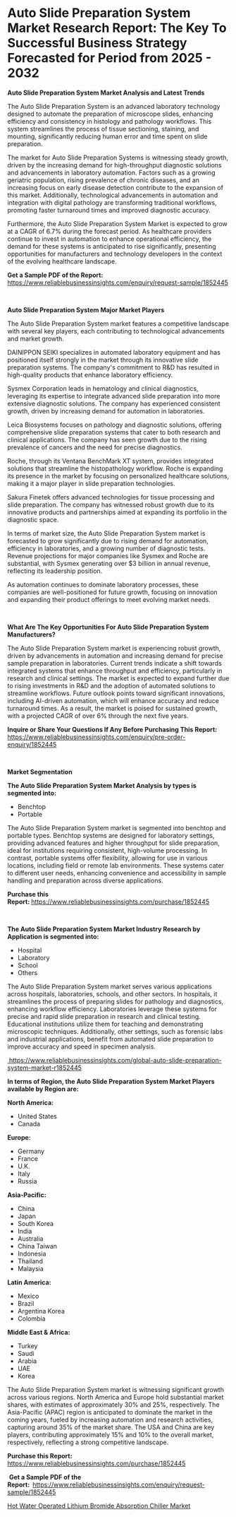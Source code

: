 <p><h1>Auto Slide Preparation System Market Research Report: The Key To Successful Business Strategy Forecasted for Period from 2025 - 2032</h1></p><p><strong>Auto Slide Preparation System Market Analysis and Latest Trends</strong></p>
<p><p>The Auto Slide Preparation System is an advanced laboratory technology designed to automate the preparation of microscope slides, enhancing efficiency and consistency in histology and pathology workflows. This system streamlines the process of tissue sectioning, staining, and mounting, significantly reducing human error and time spent on slide preparation. </p><p>The market for Auto Slide Preparation Systems is witnessing steady growth, driven by the increasing demand for high-throughput diagnostic solutions and advancements in laboratory automation. Factors such as a growing geriatric population, rising prevalence of chronic diseases, and an increasing focus on early disease detection contribute to the expansion of this market. Additionally, technological advancements in automation and integration with digital pathology are transforming traditional workflows, promoting faster turnaround times and improved diagnostic accuracy.</p><p>Furthermore, the Auto Slide Preparation System Market is expected to grow at a CAGR of 6.7% during the forecast period. As healthcare providers continue to invest in automation to enhance operational efficiency, the demand for these systems is anticipated to rise significantly, presenting opportunities for manufacturers and technology developers in the context of the evolving healthcare landscape.</p></p>
<p><strong>Get a Sample PDF of the Report:&nbsp;</strong> <a href="https://www.reliablebusinessinsights.com/enquiry/request-sample/1852445?utm_campaign=3134&utm_medium=2&utm_source=Github&utm_content=ia&utm_term=12042025&utm_id=auto-slide-preparation-system">https://www.reliablebusinessinsights.com/enquiry/request-sample/1852445</a></p>
<p>&nbsp;</p>
<p><strong>Auto Slide Preparation System Major Market Players</strong></p>
<p><p>The Auto Slide Preparation System market features a competitive landscape with several key players, each contributing to technological advancements and market growth. </p><p>DAINIPPON SEIKI specializes in automated laboratory equipment and has positioned itself strongly in the market through its innovative slide preparation systems. The company's commitment to R&D has resulted in high-quality products that enhance laboratory efficiency.</p><p>Sysmex Corporation leads in hematology and clinical diagnostics, leveraging its expertise to integrate advanced slide preparation into more extensive diagnostic solutions. The company has experienced consistent growth, driven by increasing demand for automation in laboratories. </p><p>Leica Biosystems focuses on pathology and diagnostic solutions, offering comprehensive slide preparation systems that cater to both research and clinical applications. The company has seen growth due to the rising prevalence of cancers and the need for precise diagnostics.</p><p>Roche, through its Ventana BenchMark XT system, provides integrated solutions that streamline the histopathology workflow. Roche is expanding its presence in the market by focusing on personalized healthcare solutions, making it a major player in slide preparation technologies.</p><p>Sakura Finetek offers advanced technologies for tissue processing and slide preparation. The company has witnessed robust growth due to its innovative products and partnerships aimed at expanding its portfolio in the diagnostic space.</p><p>In terms of market size, the Auto Slide Preparation System market is forecasted to grow significantly due to rising demand for automation, efficiency in laboratories, and a growing number of diagnostic tests. Revenue projections for major companies like Sysmex and Roche are substantial, with Sysmex generating over $3 billion in annual revenue, reflecting its leadership position.</p><p>As automation continues to dominate laboratory processes, these companies are well-positioned for future growth, focusing on innovation and expanding their product offerings to meet evolving market needs.</p></p>
<p>&nbsp;</p>
<p><strong>What Are The Key Opportunities For Auto Slide Preparation System Manufacturers?</strong></p>
<p><p>The Auto Slide Preparation System market is experiencing robust growth, driven by advancements in automation and increasing demand for precise sample preparation in laboratories. Current trends indicate a shift towards integrated systems that enhance throughput and efficiency, particularly in research and clinical settings. The market is expected to expand further due to rising investments in R&D and the adoption of automated solutions to streamline workflows. Future outlook points toward significant innovations, including AI-driven automation, which will enhance accuracy and reduce turnaround times. As a result, the market is poised for sustained growth, with a projected CAGR of over 6% through the next five years.</p></p>
<p><strong>Inquire or Share Your Questions If Any Before Purchasing This Report:</strong> <a href="https://www.reliablebusinessinsights.com/enquiry/pre-order-enquiry/1852445?utm_campaign=3134&utm_medium=2&utm_source=Github&utm_content=ia&utm_term=12042025&utm_id=auto-slide-preparation-system">https://www.reliablebusinessinsights.com/enquiry/pre-order-enquiry/1852445</a></p>
<p>&nbsp;</p>
<p><strong>Market Segmentation</strong></p>
<p><strong>The Auto Slide Preparation System Market Analysis by types is segmented into:</strong></p>
<p><ul><li>Benchtop</li><li>Portable</li></ul></p>
<p><p>The Auto Slide Preparation System market is segmented into benchtop and portable types. Benchtop systems are designed for laboratory settings, providing advanced features and higher throughput for slide preparation, ideal for institutions requiring consistent, high-volume processing. In contrast, portable systems offer flexibility, allowing for use in various locations, including field or remote lab environments. These systems cater to different user needs, enhancing convenience and accessibility in sample handling and preparation across diverse applications.</p></p>
<p><strong>Purchase this Report:&nbsp;</strong><a href="https://www.reliablebusinessinsights.com/purchase/1852445?utm_campaign=3134&utm_medium=2&utm_source=Github&utm_content=ia&utm_term=12042025&utm_id=auto-slide-preparation-system">https://www.reliablebusinessinsights.com/purchase/1852445</a></p>
<p>&nbsp;</p>
<p><strong>The Auto Slide Preparation System Market Industry Research by Application is segmented into:</strong></p>
<p><ul><li>Hospital</li><li>Laboratory</li><li>School</li><li>Others</li></ul></p>
<p><p>The Auto Slide Preparation System market serves various applications across hospitals, laboratories, schools, and other sectors. In hospitals, it streamlines the process of preparing slides for pathology and diagnostics, enhancing workflow efficiency. Laboratories leverage these systems for precise and rapid slide preparation in research and clinical testing. Educational institutions utilize them for teaching and demonstrating microscopic techniques. Additionally, other settings, such as forensic labs and industrial applications, benefit from automated slide preparation to improve accuracy and speed in specimen analysis.</p></p>
<p><a href="https://www.reliablebusinessinsights.com/global-auto-slide-preparation-system-market-r1852445?utm_campaign=3134&utm_medium=2&utm_source=Github&utm_content=ia&utm_term=12042025&utm_id=auto-slide-preparation-system">&nbsp;https://www.reliablebusinessinsights.com/global-auto-slide-preparation-system-market-r1852445</a></p>
<p><strong>In terms of Region, the Auto Slide Preparation System Market Players available by Region are:</strong></p>
<p>
    <p> <strong> North America: </strong>
        <ul>
            <li>United States</li>
            <li>Canada</li>
        </ul>
        </p> 
    <p> <strong> Europe: </strong>
        <ul>
            <li>Germany</li>
            <li>France</li>
            <li>U.K.</li>
            <li>Italy</li>
            <li>Russia</li>
        </ul>
        </p> 
    <p> <strong> Asia-Pacific: </strong>
        <ul>
            <li>China</li>
            <li>Japan</li>
            <li>South Korea</li>
            <li>India</li>
            <li>Australia</li>
            <li>China Taiwan</li>
            <li>Indonesia</li>
            <li>Thailand</li>
            <li>Malaysia</li>
        </ul>
        </p> 
    <p> <strong> Latin America: </strong>
        <ul>
            <li>Mexico</li>
            <li>Brazil</li>
            <li>Argentina Korea</li>
            <li>Colombia</li>
        </ul>
        </p> 
    <p> <strong> Middle East & Africa: </strong>
        <ul>
            <li>Turkey</li>
            <li>Saudi</li>
            <li>Arabia</li>
            <li>UAE</li>
            <li>Korea</li>
        </ul>
    </p>
    </p>
<p><p>The Auto Slide Preparation System market is witnessing significant growth across various regions. North America and Europe hold substantial market shares, with estimates of approximately 30% and 25%, respectively. The Asia-Pacific (APAC) region is anticipated to dominate the market in the coming years, fueled by increasing automation and research activities, capturing around 35% of the market share. The USA and China are key players, contributing approximately 15% and 10% to the overall market, respectively, reflecting a strong competitive landscape.</p></p>
<p><strong>Purchase this Report: </strong><a href="https://www.reliablebusinessinsights.com/purchase/1852445?utm_campaign=3134&utm_medium=2&utm_source=Github&utm_content=ia&utm_term=12042025&utm_id=auto-slide-preparation-system">https://www.reliablebusinessinsights.com/purchase/1852445</a></p>
<p>&nbsp;<strong>Get a Sample PDF of the Report:&nbsp;&nbsp;</strong><a href="https://www.reliablebusinessinsights.com/enquiry/request-sample/1852445?utm_campaign=3134&utm_medium=2&utm_source=Github&utm_content=ia&utm_term=12042025&utm_id=auto-slide-preparation-system">https://www.reliablebusinessinsights.com/enquiry/request-sample/1852445</a></p>
<p><strong></strong></p>
<p><p><a href="https://github.com/dushornerfe/Market-Research-Report-List-1/blob/main/hot-water-operated-lithium-bromide-absorption-chiller-market.md?utm_campaign=3134&utm_medium=2&utm_source=Github&utm_content=ia&utm_term=12042025&utm_id=auto-slide-preparation-system">Hot Water Operated Lithium Bromide Absorption Chiller Market</a></p></p>